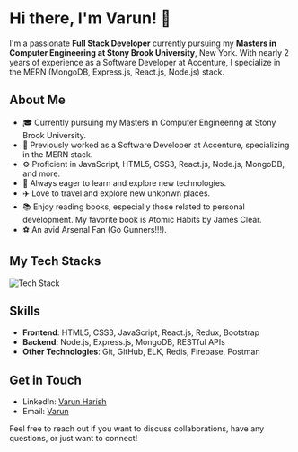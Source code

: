 # Hi there, I'm Varun! 👋

I'm a passionate **Full Stack Developer** currently pursuing my **Masters in Computer Engineering at Stony Brook University**, New York. With nearly 2 years of experience as a Software Developer at Accenture, I specialize in the MERN (MongoDB, Express.js, React.js, Node.js) stack. 

## About Me

- 🎓 Currently pursuing my Masters in Computer Engineering at Stony Brook University.
- 💼 Previously worked as a Software Developer at Accenture, specializing in the MERN stack.
- ⚙️ Proficient in JavaScript, HTML5, CSS3, React.js, Node.js, MongoDB, and more.
- 🌱 Always eager to learn and explore new technologies.
- ✈️ Love to travel and explore new unkonwn places.
- 📚 Enjoy reading books, especially those related to personal development. My favorite book is Atomic Habits by James Clear.
- ⚽ An avid Arsenal Fan (Go Gunners!!!).

## My Tech Stacks
<img src="https://skillicons.dev/icons?i=js,java,python,react,html,css,nodejs,gql,redis,tailwind,git,cassandra,redux,elasticsearch,express,mongodb,threejs&perline=5" alt="Tech Stack" /> 

## Skills

- **Frontend**: HTML5, CSS3, JavaScript, React.js, Redux, Bootstrap
- **Backend**: Node.js, Express.js, MongoDB, RESTful APIs
- **Other Technologies**: Git, GitHub, ELK, Redis, Firebase, Postman

## Get in Touch

- LinkedIn: [Varun Harish](https://www.linkedin.com/in/varun-harish1998/)
- Email: [Varun](mailto:varunharish98@gmail.com)

Feel free to reach out if you want to discuss collaborations, have any questions, or just want to connect!
